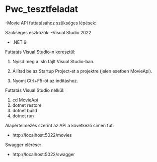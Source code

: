 # Pwc_tesztfeladat

-Movie API futtatásához szükséges lépések:

Szükséges eszközök:
-Visual Studio 2022
- .NET 9

Futtatás Visual Studio-n keresztül:

1. Nyisd meg a .sln fájlt Visual Studio-ban.

2. Állítsd be az Startup Project-et a projektre (jelen esetben MovieApi).

3. Nyomj Ctrl+F5-öt az indításhoz.

Futtatás Visual Studio nélkül:

1. cd MovieApi
2. dotnet restore
3. dotnet build
4. dotnet run

Alapértelmezés szerint az API a következő címen fut:
- http://localhost:5022/movies

Swagger elérése:
- http://localhost:5022/swagger
